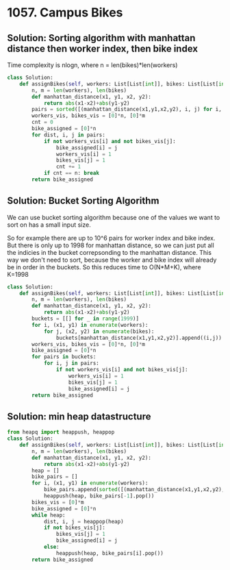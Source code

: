 # 1057. Campus Bikes

## Solution: Sorting algorithm with manhattan distance then worker index, then bike index

Time complexity is nlogn, where n = len(bikes)*len(workers)

```py
class Solution:
    def assignBikes(self, workers: List[List[int]], bikes: List[List[int]]) -> List[int]:
        n, m = len(workers), len(bikes)
        def manhattan_distance(x1, y1, x2, y2):
            return abs(x1-x2)+abs(y1-y2)
        pairs = sorted([(manhattan_distance(x1,y1,x2,y2), i, j) for i, (x1, y1) in enumerate(workers) for j, (x2, y2) in enumerate(bikes)])
        workers_vis, bikes_vis = [0]*n, [0]*m
        cnt = 0
        bike_assigned = [0]*n
        for dist, i, j in pairs:
            if not workers_vis[i] and not bikes_vis[j]:
                bike_assigned[i] = j
                workers_vis[i] = 1
                bikes_vis[j] = 1
                cnt += 1
            if cnt == n: break
        return bike_assigned
```

## Solution: Bucket Sorting Algorithm

We can use bucket sorting algorithm because one of the values we want to sort on has a small input size. 

So for example there are up to 10^6 pairs for worker index and bike index. But there is only 
up to 1998 for manhattan distance, so we can just put all the indicies in the bucket correpsonding
to the manhattan distance. This way we don't need to sort, because the worker and bike index will already be 
in order in the buckets. So this reduces time to O(N*M+K), where K=1998

```py
class Solution:
    def assignBikes(self, workers: List[List[int]], bikes: List[List[int]]) -> List[int]:
        n, m = len(workers), len(bikes)
        def manhattan_distance(x1, y1, x2, y2):
            return abs(x1-x2)+abs(y1-y2)
        buckets = [[] for _ in range(1999)]
        for i, (x1, y1) in enumerate(workers):
            for j, (x2, y2) in enumerate(bikes):
                buckets[manhattan_distance(x1,y1,x2,y2)].append((i,j))
        workers_vis, bikes_vis = [0]*n, [0]*m
        bike_assigned = [0]*n
        for pairs in buckets:
            for i, j in pairs:
                if not workers_vis[i] and not bikes_vis[j]:
                    workers_vis[i] = 1
                    bikes_vis[j] = 1
                    bike_assigned[i] = j
        return bike_assigned
```

## Solution: min heap datastructure

```py
from heapq import heappush, heappop
class Solution:
    def assignBikes(self, workers: List[List[int]], bikes: List[List[int]]) -> List[int]:
        n, m = len(workers), len(bikes)
        def manhattan_distance(x1, y1, x2, y2):
            return abs(x1-x2)+abs(y1-y2)
        heap = []
        bike_pairs = []
        for i, (x1, y1) in enumerate(workers):
            bike_pairs.append(sorted([(manhattan_distance(x1,y1,x2,y2), i, j)  for j, (x2, y2) in enumerate(bikes)], reverse=True))
            heappush(heap, bike_pairs[-1].pop())
        bikes_vis = [0]*m
        bike_assigned = [0]*n
        while heap:
            dist, i, j = heappop(heap)
            if not bikes_vis[j]:
                bikes_vis[j] = 1
                bike_assigned[i] = j
            else:
                heappush(heap, bike_pairs[i].pop())
        return bike_assigned
```